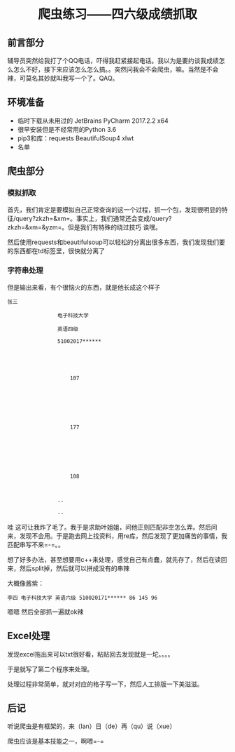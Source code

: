 # <center>爬虫练习——四六级成绩抓取</center>

## 前言部分

辅导员突然给我打了个QQ电话，吓得我赶紧接起电话。我以为是要约谈我成绩怎么怎么不好，接下来应该怎么怎么搞。。突然问我会不会爬虫，嘛。当然是不会辣，可莫名其妙就叫我写一个了。QAQ。

<!-- more -->

## 环境准备

- 临时下载从未用过的 JetBrains PyCharm 2017.2.2 x64
- 很早安装但是不经常用的Python 3.6
- pip3和库：requests BeautifulSoup4 xlwt
- 名单

## 爬虫部分

### 模拟抓取

首先，我们肯定是要模拟自己正常查询的这一个过程，抓一个包，发现很明显的特征/query?zkzh=&xm=。事实上，我们通常还会变成/query?zkzh=&xm=&yzm=。但是我们有特殊的绕过技巧 诶嘿。

然后使用requests和beautifulsoup可以轻松的分离出很多东西，我们发现我们要的东西都在td标签里，很快就分离了

### 字符串处理

但是输出来看，有个很恼火的东西，就是他长成这个样子

	张三

                    电子科技大学

                    英语四级

                    51002017******

                    

                        

                        107

                        

                    

                        

                        177

                        

                    

                        

                        108

                        

                    --

                    --

哇 这可让我炸了毛了。我于是求助叶姐姐，问他正则匹配非空怎么弄。然后问来，发现不会用。于是跑去网上找资料，用re库，然后发现了更加痛苦的事情，我匹配串写不来=-=。。

想了好多办法，甚至想要用c++来处理，感觉自己有点蠢，就先存了，然后在读回来，然后split掉，然后就可以拼成没有的串辣

大概像酱紫：

	李四 电子科技大学 英语六级 510020171****** 86 145 96

嗯嗯 然后全部抓一遍就ok辣

## Excel处理

发现excel拖出来可以txt很好看，粘贴回去发现就是一坨。。。。

于是就写了第二个程序来处理。

处理过程非常简单，就对对应的格子写一下，然后人工排版一下美滋滋。

## 后记

听说爬虫是有框架的，来（lan）日（de）再（qu）说（xue）

爬虫应该是基本技能之一，啊喂=-=

